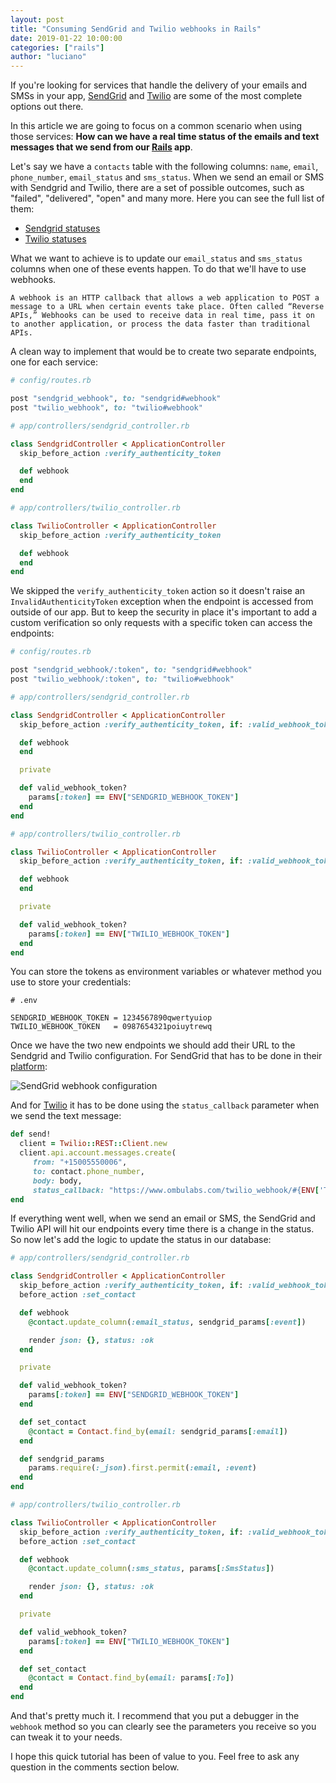 ```yaml
---
layout: post
title: "Consuming SendGrid and Twilio webhooks in Rails"
date: 2019-01-22 10:00:00
categories: ["rails"]
author: "luciano"
---
```


If you're looking for services that handle the delivery of your emails and SMSs in your app, [SendGrid](https://sendgrid.com/) and [Twilio](https://www.twilio.com/) are some of the most complete options out there.

In this article we are going to focus on a common scenario when using those services: **How can we have a real time status of the emails and text messages that we send from our [Rails](https://rubyonrails.org/) app**.

<!--more-->

Let's say we have a `contacts` table with the following columns: `name`, `email`, `phone_number`, `email_status` and `sms_status`.
When we send an email or SMS with Sendgrid and Twilio, there are a set of possible outcomes, such as "failed", "delivered", "open" and many more. Here you can see the full list of them:

- [Sendgrid statuses](https://sendgrid.com/blog/the-nine-events-of-email/)
- [Twilio statuses](https://support.twilio.com/hc/en-us/articles/223134347-What-are-the-Possible-SMS-and-MMS-Message-Statuses-and-What-do-They-Mean-)

What we want to achieve is to update our `email_status` and `sms_status` columns when one of these events happen. To do that we'll have to use webhooks.

```
A webhook is an HTTP callback that allows a web application to POST a message to a URL when certain events take place. Often called “Reverse APIs,” Webhooks can be used to receive data in real time, pass it on to another application, or process the data faster than traditional APIs.
```

A clean way to implement that would be to create two separate endpoints, one for each service:

```ruby
# config/routes.rb

post "sendgrid_webhook", to: "sendgrid#webhook"
post "twilio_webhook", to: "twilio#webhook"
```

```ruby
# app/controllers/sendgrid_controller.rb

class SendgridController < ApplicationController
  skip_before_action :verify_authenticity_token

  def webhook
  end
end
```

```ruby
# app/controllers/twilio_controller.rb

class TwilioController < ApplicationController
  skip_before_action :verify_authenticity_token

  def webhook
  end
end
```

We skipped the `verify_authenticity_token` action so it doesn't raise an `InvalidAuthenticityToken` exception when the endpoint is accessed from outside of our app. But to keep the security in place it's important to add a custom verification so only requests with a specific token can access the endpoints:

```ruby
# config/routes.rb

post "sendgrid_webhook/:token", to: "sendgrid#webhook"
post "twilio_webhook/:token", to: "twilio#webhook"
```

```ruby
# app/controllers/sendgrid_controller.rb

class SendgridController < ApplicationController
  skip_before_action :verify_authenticity_token, if: :valid_webhook_token?

  def webhook
  end

  private

  def valid_webhook_token?
    params[:token] == ENV["SENDGRID_WEBHOOK_TOKEN"]
  end
end
```

```ruby
# app/controllers/twilio_controller.rb

class TwilioController < ApplicationController
  skip_before_action :verify_authenticity_token, if: :valid_webhook_token?

  def webhook
  end

  private

  def valid_webhook_token?
    params[:token] == ENV["TWILIO_WEBHOOK_TOKEN"]
  end
end
```

You can store the tokens as environment variables or whatever method you use to store your credentials:

```
# .env

SENDGRID_WEBHOOK_TOKEN = 1234567890qwertyuiop
TWILIO_WEBHOOK_TOKEN   = 0987654321poiuytrewq
```

Once we have the two new endpoints we should add their URL to the Sendgrid and Twilio configuration.
For SendGrid that has to be done in their [platform](https://app.sendgrid.com/settings/mail_settings):

<img src="/blog/assets/images/sendgrid_webhook.png" alt="SendGrid webhook configuration">

And for [Twilio](https://github.com/twilio/twilio-ruby) it has to be done using the `status_callback` parameter when we send the text message:

```ruby
def send!
  client = Twilio::REST::Client.new
  client.api.account.messages.create(
     from: "+15005550006",
     to: contact.phone_number,
     body: body,
     status_callback: "https://www.ombulabs.com/twilio_webhook/#{ENV['TWILIO_WEBHOOK_TOKEN']}"
end
```

If everything went well, when we send an email or SMS, the SendGrid and Twilio API will hit our endpoints every time there is a change in the status. So now let's add the logic to update the status in our database:

```ruby
# app/controllers/sendgrid_controller.rb

class SendgridController < ApplicationController
  skip_before_action :verify_authenticity_token, if: :valid_webhook_token?
  before_action :set_contact

  def webhook
    @contact.update_column(:email_status, sendgrid_params[:event])

    render json: {}, status: :ok
  end

  private

  def valid_webhook_token?
    params[:token] == ENV["SENDGRID_WEBHOOK_TOKEN"]
  end

  def set_contact
    @contact = Contact.find_by(email: sendgrid_params[:email])
  end

  def sendgrid_params
    params.require(:_json).first.permit(:email, :event)
  end
end
```

```ruby
# app/controllers/twilio_controller.rb

class TwilioController < ApplicationController
  skip_before_action :verify_authenticity_token, if: :valid_webhook_token?
  before_action :set_contact

  def webhook
    @contact.update_column(:sms_status, params[:SmsStatus])

    render json: {}, status: :ok
  end

  private

  def valid_webhook_token?
    params[:token] == ENV["TWILIO_WEBHOOK_TOKEN"]
  end

  def set_contact
    @contact = Contact.find_by(email: params[:To])
  end
end
```

And that's pretty much it. I recommend that you put a debugger in the `webhook` method so you can clearly see the parameters you receive so you can tweak it to your needs.

I hope this quick tutorial has been of value to you. Feel free to ask any question in the comments section below.
